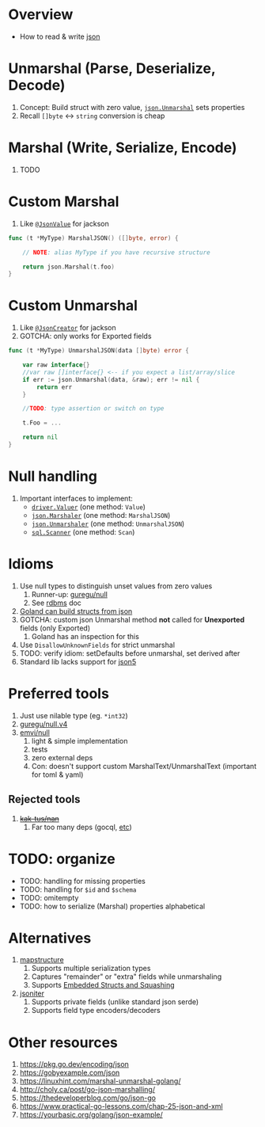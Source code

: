 # Overview
- How to read & write [json](https://www.json.org/json-en.html)


# Unmarshal (Parse, Deserialize, Decode)
1. Concept: Build struct with zero value, [`json.Unmarshal`](https://pkg.go.dev/encoding/json) sets properties
1. Recall `[]byte` <-> `string` conversion is cheap


# Marshal (Write, Serialize, Encode)
1. TODO


# Custom Marshal
1. Like [`@JsonValue`](TODO) for jackson
```go
func (t *MyType) MarshalJSON() ([]byte, error) {

    // NOTE: alias MyType if you have recursive structure

    return json.Marshal(t.foo)
}
```

# Custom Unmarshal
1. Like [`@JsonCreator`](TODO) for jackson
1. GOTCHA: only works for Exported fields
```go
func (t *MyType) UnmarshalJSON(data []byte) error {

	var raw interface{}
	//var raw []interface{} <-- if you expect a list/array/slice
	if err := json.Unmarshal(data, &raw); err != nil {
		return err
	}

	//TODO: type assertion or switch on type

	t.Foo = ...

	return nil
}
```


# Null handling
1. Important interfaces to implement:
    - [`driver.Valuer`](https://pkg.go.dev/database/sql/driver#Valuer) (one method: `Value`)
    - [`json.Marshaler`](https://pkg.go.dev/encoding/json#Marshaler) (one method: `MarshalJSON`)
    - [`json.Unmarshaler`](https://pkg.go.dev/encoding/json#Unmarshaler) (one method: `UnmarshalJSON`)
    - [`sql.Scanner`](https://pkg.go.dev/database/sql#Scanner) (one method: `Scan`)


# Idioms
1. Use null types to distinguish unset values from zero values
    1. Runner-up: [guregu/null](https://github.com/guregu/null)
    1. See [rdbms](./rdbms.md) doc
1. [Goland can build structs from json](https://www.jetbrains.com/help/go/working-with-json.html)
1. GOTCHA: custom json Unmarshal method **not** called for **Unexported** fields (only Exported)
    1. Goland has an inspection for this
1. Use `DisallowUnknownFields` for strict unmarshal 
1. TODO: verify idiom: setDefaults before unmarshal, set derived after
1. Standard lib lacks support for [json5](https://json5.org/)


# Preferred tools
1. Just use nilable type (eg. `*int32`)
1. [guregu/null.v4](https://github.com/guregu/null/tree/v4.0.0)
1. [emvi/null](https://github.com/emvi/null)
    1. light & simple implementation
    1. tests
    1. zero external deps
    1. Con: doesn't support custom MarshalText/UnmarshalText (important for toml & yaml)


## Rejected tools
1. ~~[kak-tus/nan](https://github.com/kak-tus/nan)~~
    1. Far too many deps (gocql, [etc](https://github.com/kak-tus/nan/blob/master/go.mod))


# TODO: organize
- TODO: handling for missing properties
- TODO: handling for `$id` and `$schema`
- TODO: omitempty
- TODO: how to serialize (Marshal) properties alphabetical


# Alternatives
1. [mapstructure](https://github.com/mitchellh/mapstructure)
    1. Supports multiple serialization types
    1. Captures "remainder" or "extra" fields while unmarshaling
    1. Supports [Embedded Structs and Squashing](https://pkg.go.dev/github.com/mitchellh/mapstructure#hdr-Embedded_Structs_and_Squashing)
1. [jsoniter](http://jsoniter.com/go-tips.html)
    1. Supports private fields (unlike standard json serde)
    1. Supports field type encoders/decoders




# Other resources
1. https://pkg.go.dev/encoding/json
1. https://gobyexample.com/json
1. https://linuxhint.com/marshal-unmarshal-golang/
1. http://choly.ca/post/go-json-marshalling/
1. https://thedeveloperblog.com/go/json-go
1. https://www.practical-go-lessons.com/chap-25-json-and-xml
1. https://yourbasic.org/golang/json-example/
